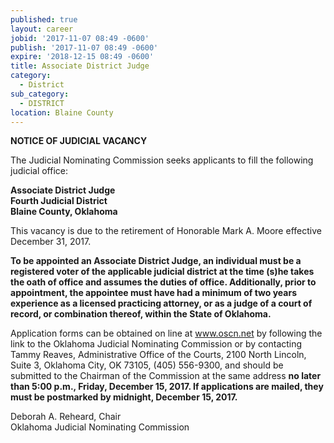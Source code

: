 ```yaml
---
published: true
layout: career
jobid: '2017-11-07 08:49 -0600'
publish: '2017-11-07 08:49 -0600'
expire: '2018-12-15 08:49 -0600'
title: Associate District Judge
category:
  - District
sub_category:
  - DISTRICT
location: Blaine County
---
```

**NOTICE OF JUDICIAL VACANCY**

The Judicial Nominating Commission seeks applicants to fill the following judicial office:

**Associate District Judge  
Fourth Judicial District  
Blaine County, Oklahoma**

This vacancy is due to the retirement of Honorable Mark A. Moore effective December 31, 2017.

**To be appointed an Associate District Judge, an individual must be a registered voter of the applicable judicial district at the time (s)he takes the oath of office and assumes the duties of office.  Additionally, prior to appointment, the appointee must have had a minimum of two years experience as a licensed practicing attorney, or as a judge of a court of record, or combination thereof, within the State of Oklahoma.**

Application forms can be obtained on line at www.oscn.net by following the link to the Oklahoma Judicial Nominating Commission or by contacting Tammy Reaves, Administrative Office of the Courts, 2100 North Lincoln, Suite 3, Oklahoma City, OK  73105, (405) 556-9300, and should be submitted to the Chairman of the Commission at the same address **no later than 5:00 p.m., Friday, December 15, 2017.  If applications are mailed, they must be postmarked by midnight, December 15, 2017.**

Deborah A. Reheard, Chair  
Oklahoma Judicial Nominating Commission

